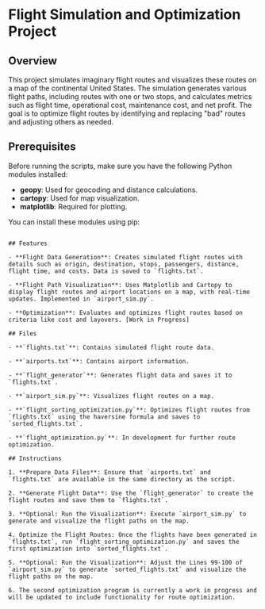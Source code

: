 # Flight Simulation and Optimization Project

## Overview

This project simulates imaginary flight routes and visualizes these routes on a map of the continental United States. The simulation generates various flight paths, including routes with one or two stops, and calculates metrics such as flight time, operational cost, maintenance cost, and net profit. The goal is to optimize flight routes by identifying and replacing "bad" routes and adjusting others as needed.

## Prerequisites

Before running the scripts, make sure you have the following Python modules installed:

- **geopy**: Used for geocoding and distance calculations.
- **cartopy**: Used for map visualization.
- **matplotlib**: Required for plotting.

You can install these modules using pip:

```pip install geopy

## Features

- **Flight Data Generation**: Creates simulated flight routes with details such as origin, destination, stops, passengers, distance, flight time, and costs. Data is saved to `flights.txt`.

- **Flight Path Visualization**: Uses Matplotlib and Cartopy to display flight routes and airport locations on a map, with real-time updates. Implemented in `airport_sim.py`.

- **Optimization**: Evaluates and optimizes flight routes based on criteria like cost and layovers. [Work in Progress]

## Files

- **`flights.txt`**: Contains simulated flight route data.

- **`airports.txt`**: Contains airport information.

- **`flight_generator`**: Generates flight data and saves it to `flights.txt`.

- **`airport_sim.py`**: Visualizes flight routes on a map.

- **`flight_sorting_optimization.py`**: Optimizes flight routes from `flights.txt` using the haversine formula and saves to `sorted_flights.txt`.

- **`flight_optimization.py`**: In development for further route optimization.

## Instructions

1. **Prepare Data Files**: Ensure that `airports.txt` and `flights.txt` are available in the same directory as the script.

2. **Generate Flight Data**: Use the `flight_generator` to create the flight routes and save them to `flights.txt`.

3. **Optional: Run the Visualization**: Execute `airport_sim.py` to generate and visualize the flight paths on the map.

4. Optimize the Flight Routes: Once the flights have been generated in `flights.txt`, run `flight_sorting_optimization.py` and saves the first optimization into `sorted_flights.txt`.

5. **Optional: Run the Visualization**: Adjust the Lines 99-100 of `airport_sim.py` to generate `sorted_flights.txt` and visualize the flight paths on the map.

6. The second optimization program is currently a work in progress and will be updated to include functionality for route optimization.